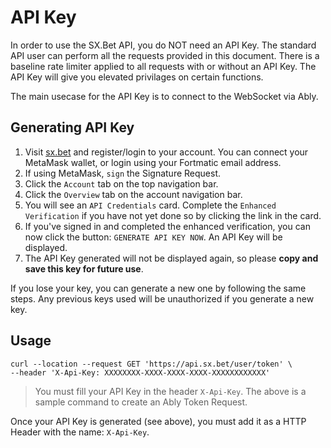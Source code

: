 # API Key

In order to use the SX.Bet API, you do NOT need an API Key. The standard API user can perform all the requests provided in this document. There is a baseline rate limiter applied to all requests with or without an API Key. The API Key will give you elevated privilages on certain functions.

<aside class="notice">
The main usecase for the API Key is to connect to the WebSocket via Ably.
</aside>

## Generating API Key

1. Visit <a href='https://sx.bet'>sx.bet</a> and register/login to your account. You can connect your MetaMask wallet, or login using your Fortmatic email address.
2. If using MetaMask, `sign` the Signature Request.
3. Click the `Account` tab on the top navigation bar.
4. Click the `Overview` tab on the account navigation bar.
5. You will see an `API Credentials` card. Complete the `Enhanced Verification` if you have not yet done so by clicking the link in the card.
6. If you've signed in and completed the enhanced verification, you can now click the button: `GENERATE API KEY NOW`. An API Key will be displayed.
7. The API Key generated will not be displayed again, so please <b>copy and save this key for future use</b>.

<aside class="notice">
If you lose your key, you can generate a new one by following the same steps. Any previous keys used will be unauthorized if you generate a new key.
</aside>

## Usage

```shell
curl --location --request GET 'https://api.sx.bet/user/token' \
--header 'X-Api-Key: XXXXXXXX-XXXX-XXXX-XXXX-XXXXXXXXXXXX'
```

> You must fill your API Key in the header `X-Api-Key`. The above is a sample command to create an Ably Token Request.

Once your API Key is generated (see above), you must add it as a HTTP Header with the name: `X-Api-Key`.
